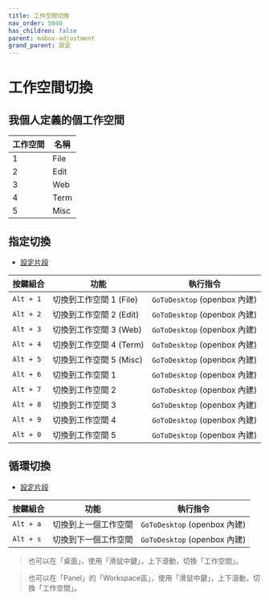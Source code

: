 ```yaml
---
title: 工作空間切換
nav_order: 5040
has_children: false
parent: mabox-adjustment
grand_parent: 設定
---
```



# 工作空間切換


## 我個人定義的個工作空間

| 工作空間 | 名稱  |
| -------- | ----- |
| 1        | File  |
| 2        | Edit  |
| 3        | Web   |
| 4        | Term  |
| 5        | Misc  |


## 指定切換

* [設定片段](https://github.com/samwhelp/note-about-mabox/tree/gh-pages/_demo/project/mabox-adjustment/asset/overlay/etc/skel/.config/openbox/share/gen/openbox-gen-rc/Section/Keybind/WorkspaceSwitch.php#L81-L139)

| 按鍵組合  | 功能                    | 執行指令                       |
| --------- | ----------------------- | ------------------------------ |
| `Alt + 1` | 切換到工作空間 1 (File) | `GoToDesktop` (openbox 內建) |
| `Alt + 2` | 切換到工作空間 2 (Edit) | `GoToDesktop` (openbox 內建) |
| `Alt + 3` | 切換到工作空間 3 (Web)  | `GoToDesktop` (openbox 內建) |
| `Alt + 4` | 切換到工作空間 4 (Term) | `GoToDesktop` (openbox 內建) |
| `Alt + 5` | 切換到工作空間 5 (Misc) | `GoToDesktop` (openbox 內建) |
| `Alt + 6` | 切換到工作空間 1        | `GoToDesktop` (openbox 內建) |
| `Alt + 7` | 切換到工作空間 2        | `GoToDesktop` (openbox 內建) |
| `Alt + 8` | 切換到工作空間 3        | `GoToDesktop` (openbox 內建) |
| `Alt + 9` | 切換到工作空間 4        | `GoToDesktop` (openbox 內建) |
| `Alt + 0` | 切換到工作空間 5        | `GoToDesktop` (openbox 內建) |


## 循環切換

* [設定片段](https://github.com/samwhelp/note-about-mabox/tree/gh-pages/_demo/project/mabox-adjustment/asset/overlay/etc/skel/.config/openbox/share/gen/openbox-gen-rc/Section/Keybind/WorkspaceSwitch.php#L8-L18)


| 按鍵組合  | 功能                 | 執行指令                   |
| --------- | -------------------- | -------------------------- |
| `Alt + a` | 切換到上一個工作空間 | `GoToDesktop` (openbox 內建) |
| `Alt + s` | 切換到下一個工作空間 | `GoToDesktop` (openbox 內建) |


> 也可以在「桌面」，使用「滑鼠中鍵」，上下滾動，切換「工作空間」。

> 也可以在「Panel」的「Workspace區」，使用「滑鼠中鍵」，上下滾動，切換「工作空間」。
